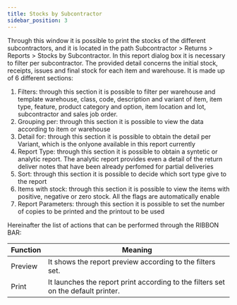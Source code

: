 ```yaml
---
title: Stocks by Subcontractor
sidebar_position: 3
---
```


Through this window it is possible to print the stocks of the different subcontractors, and it is located in the path Subcontractor > Returns > Reports > Stocks by Subcontractor. In this report dialog box it is necessary to filter per subcontractor. The provided detail concerns the initial stock, receipts, issues and final stock for each item and warehouse. It is made up of 6 different sections:


 1. Filters: through this section it is possible to filter per warehouse and template warehouse, class, code, description and variant of item, item type, feature, product category and option, item location and lot, subcontractor and sales job order.
 2. Grouping per: through this section it is possible to view the data according to item or warehouse
 3. Detail for: through this section it is possible to obtain the detail per Variant, which is the onlyone available in this report currently
 4. Report Type: through this section it is possible to obtain a syntetic or analytic report. The analytic report provides even a detail of the return deliver notes that have been already perfomed for partial deliveries
 5. Sort: through this section it is possible to decide which sort type give to the report
 6. Items with stock: through this section it is possible to view the items with positive, negative or zero stock. All the flags are automatically enable
 7. Report Parameters: through this section it is possible to set the number of copies to be printed and the printout to be used

Hereinafter the list of actions that can be performed through the RIBBON BAR:



| Function | Meaning |
| --- | --- |
| Preview  | It shows the report preview according to the filters set. |
| Print | It launches the report print according to the filters set on the default printer. |






